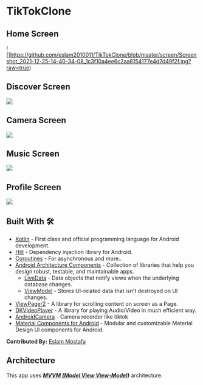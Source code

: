 # TikTokClone



## Home Screen 
![]https://github.com/eslam2010011/TikTokClone/blob/master/screen/Screenshot_2021-12-25-14-40-34-08_1c3f10a4ee6c2aa8154177e4d7d49f2f.jpg?raw=true)

 
## Discover Screen
![](https://github.com/eslam2010011/TikTokClone/blob/master/screen/Screenshot_2021-12-25-14-40-38-52_1c3f10a4ee6c2aa8154177e4d7d49f2f.jpg?raw=true)

## Camera Screen
![](https://github.com/eslam2010011/TikTokClone/blob/master/screen/Screenshot_2021-12-25-14-40-48-48_1c3f10a4ee6c2aa8154177e4d7d49f2f.jpg?raw=true)


## Music Screen
![](https://github.com/eslam2010011/TikTokClone/blob/master/screen/Screenshot_2021-12-25-14-40-54-33_1c3f10a4ee6c2aa8154177e4d7d49f2f.jpg?raw=true)

## Profile Screen
![](https://github.com/eslam2010011/TikTokClone/blob/master/screen/Screenshot_2021-12-25-14-40-59-60_1c3f10a4ee6c2aa8154177e4d7d49f2f.jpg?raw=true)


## Built With 🛠
- [Kotlin](https://kotlinlang.org/) - First class and official programming language for Android development.
- [Hilt](https://developer.android.com/training/dependency-injection/hilt-jetpack) - Dependency injection library for Android.
- [Coroutines](https://kotlinlang.org/docs/reference/coroutines-overview.html) - For asynchronous and more..
- [Android Architecture Components](https://developer.android.com/topic/libraries/architecture) - Collection of libraries that help you design robust, testable, and maintainable apps.
  - [LiveData](https://developer.android.com/topic/libraries/architecture/livedata) - Data objects that notify views when the underlying database changes.
  - [ViewModel](https://developer.android.com/topic/libraries/architecture/viewmodel) - Stores UI-related data that isn't destroyed on UI changes. 
 - [ViewPager2](https://developer.android.com/jetpack/androidx/releases/viewpager2) - A library for scrolling content on screen as a Page.
- [DKVideoPlayer](https://github.com/Doikki/DKVideoPlayer) - A library for playing Audio/Video in much efficient way.
- [AndroidCamera](https://github.com/aserbao/AndroidCamera) - Camera recorder like tiktok
- [Material Components for Android](https://github.com/material-components/material-components-android) - Modular and customizable Material Design UI components for Android.

**Contributed By:** [Eslam Mostafa](https://github.com/eslam2010011)

## Architecture
This app uses [***MVVM (Model View View-Model)***](https://developer.android.com/jetpack/docs/guide#recommended-app-arch) architecture.
